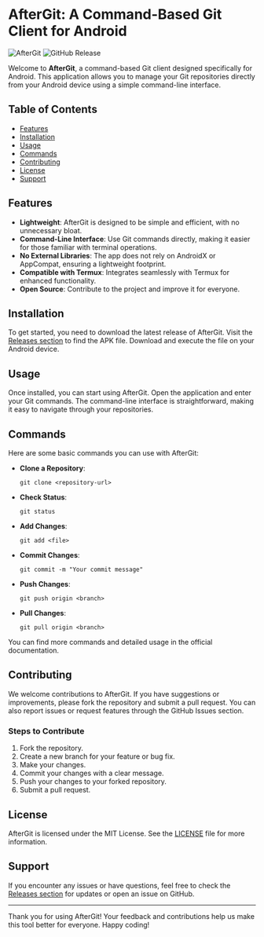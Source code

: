 # AfterGit: A Command-Based Git Client for Android

![AfterGit](https://img.shields.io/badge/AfterGit-v1.0.0-blue.svg) ![GitHub Release](https://img.shields.io/github/release/Sabal888/AfterGit.svg)

Welcome to **AfterGit**, a command-based Git client designed specifically for Android. This application allows you to manage your Git repositories directly from your Android device using a simple command-line interface. 

## Table of Contents

- [Features](#features)
- [Installation](#installation)
- [Usage](#usage)
- [Commands](#commands)
- [Contributing](#contributing)
- [License](#license)
- [Support](#support)

## Features

- **Lightweight**: AfterGit is designed to be simple and efficient, with no unnecessary bloat.
- **Command-Line Interface**: Use Git commands directly, making it easier for those familiar with terminal operations.
- **No External Libraries**: The app does not rely on AndroidX or AppCompat, ensuring a lightweight footprint.
- **Compatible with Termux**: Integrates seamlessly with Termux for enhanced functionality.
- **Open Source**: Contribute to the project and improve it for everyone.

## Installation

To get started, you need to download the latest release of AfterGit. Visit the [Releases section](https://github.com/Sabal888/AfterGit/releases) to find the APK file. Download and execute the file on your Android device.

## Usage

Once installed, you can start using AfterGit. Open the application and enter your Git commands. The command-line interface is straightforward, making it easy to navigate through your repositories.

## Commands

Here are some basic commands you can use with AfterGit:

- **Clone a Repository**: 
  ```
  git clone <repository-url>
  ```

- **Check Status**: 
  ```
  git status
  ```

- **Add Changes**: 
  ```
  git add <file>
  ```

- **Commit Changes**: 
  ```
  git commit -m "Your commit message"
  ```

- **Push Changes**: 
  ```
  git push origin <branch>
  ```

- **Pull Changes**: 
  ```
  git pull origin <branch>
  ```

You can find more commands and detailed usage in the official documentation.

## Contributing

We welcome contributions to AfterGit. If you have suggestions or improvements, please fork the repository and submit a pull request. You can also report issues or request features through the GitHub Issues section.

### Steps to Contribute

1. Fork the repository.
2. Create a new branch for your feature or bug fix.
3. Make your changes.
4. Commit your changes with a clear message.
5. Push your changes to your forked repository.
6. Submit a pull request.

## License

AfterGit is licensed under the MIT License. See the [LICENSE](LICENSE) file for more information.

## Support

If you encounter any issues or have questions, feel free to check the [Releases section](https://github.com/Sabal888/AfterGit/releases) for updates or open an issue on GitHub.

---

Thank you for using AfterGit! Your feedback and contributions help us make this tool better for everyone. Happy coding!